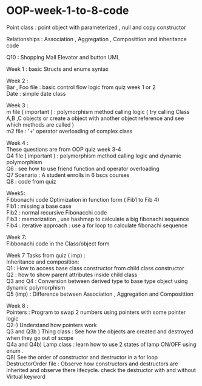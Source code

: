 ﻿# OOP-week-1-to-8-code
 
Point class : point object with parameterized , null and copy constructor <br />

Relationships : Association , Aggregation , Composittion and inheritance code <br />

Q10 : Shopping Mall Elevator and button UML <br />
 
Week 1 : basic Structs and enums syntax <br />

Week 2 : <br />
Bar , Foo file : basic control flow logic from quiz week 1 or 2 <br />
Date : simple date class <br />

Week 3 :<br />
m file ( important ) : polymorphism method calling logic ( try calling Class A,B ,C objects or create a object with another object reference and see which methods are called ) <br />
m2 file : '+' operator overloading of complex class <br />

Week 4 : <br />
These questions are from OOP quiz week 3-4 <br />
Q4 file ( important ) : polymorphism method calling logic and dynamic polymorphism<br />
Q6 : see how to use friend function and operator overloading<br />
Q7 Scenario : A student enrolls in 6 bscs courses<br />
Q8 : code from quiz <br />

Week5: <br />
Fibbonachi code Optimization in function form ( Fib1 to Fib 4) <br />
Fib1 : missing a base case  <br />
Fib2 : normal recursive Fibonacchi code <br /> 
Fib3 : memorization , use hashmap to calculate a big fibonachi sequence <br />
Fib4 : iterative approach : use a for loop to calculate fibonachi sequence <br />

Week 7: <br />
Fibbonachi code in the Class/object form <br />

Week 7 Tasks from quiz ( imp) : <br />
Inheritance and composition: <br />
Q1 : How to access base class constructor from child class constructor<br />
Q2 : how to show parent attributes inside child class<br />
Q3 and Q4 : Conversion between derived type to base type object using dynamic polymorphism<br />
Q5 (imp) : Difference between Association , Aggregation and Composittion<br />

Week 8 : <br />
Pointers : Program to swap 2 numbers using pointers with some pointer logic <br />
Q2-) Understand how pointers work <br />
Q3 and Q3b ) Thing class : See how the objects are created and destroyed when they go out of scope <br />
Q4a and Q4b) Lamp class : learn how to use 2 states of lamp ON/OFF using enum . <br />
Q8) See the order of constructor and destructor in a for loop <br />
DestructorOrder file : Observe how constructors and destructors are inherited and observe there lifecycle. check the destructor with and without Virtual keyword 




  
 


